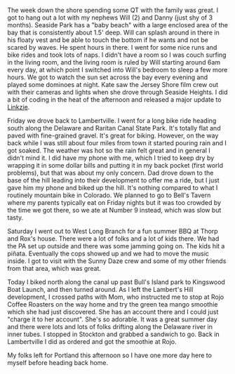The week down the shore spending some QT with the family was great.  I got to hang out a lot with my nephews Will (2) and Danny (just shy of 3 months).  Seaside Park has a "baby beach" with a large enclosed area of the bay that is consistently about 1.5' deep.  Will can splash around in there in his floaty vest and be able to touch the bottom if he wants and not be scared by waves.  He spent hours in there.  I went for some nice runs and bike rides and took lots of naps.  I didn't have a room so I was couch surfing in the living room, and the living room is ruled by Will starting around 6am every day, at which point I switched into Will's bedroom to sleep a few more hours.  We got to watch the sun set across the bay every evening and played some dominoes at night.  Kate saw the Jersey Shore film crew out with their cameras and lights when she drove through Seaside Heights.  I did a bit of coding in the heat of the afternoon and released a major update to [Linkzie](https://linkzie.com).

Friday we drove back to Lambertville.  I went for a long bike ride heading south along the Delaware and Raritan Canal State Park.  It's totally flat and paved with fine-grained gravel.  It's great for biking.  However, on the way back while I was still about four miles from town it started pouring rain and I got soaked.  The weather was hot so the rain felt great and in general I didn't mind it.  I did have my phone with me, which I tried to keep dry by wrapping it in some dollar bills and putting it in my back pocket (first world problems), but that was about my only concern.  Dad drove down to the base of the hill leading into their development to offer me a ride, but I just gave him my phone and biked up the hill.  It's nothing compared to what I routinely mountain bike in Colorado.  We planned to go to Bell's Tavern where my parents typically eat on Friday nights but it was too crowded by the time we got there, so we ate at Number 9 instead, which was slow but tasty.

Saturday I went out to West Long Branch for a fun summer BBQ at Thorp and Rox's house.  There were a lot of folks and a lot of kids there.  We had the PA set up outside and there was some jamming going on.  The kids hit a piñata.  Eventually the cops showed up and we had to move the music inside.  I got to visit with the Sunny Daze crew and some of my other friends from that area, which was great.

Today I biked north along the canal up past Bull's Island park to Kingswood Boat Launch, and then turned around. As I left the Lambert's Hill development, I crossed paths with Mom, who instructed me to stop at Rojo Coffee Roasters on the way home and try the green tea mango smoothie which she had just discovered.  She has an account there and I could just "charge it to her account".  She's so adorable. It was a great summer day and there were lots and lots of folks drifting along the Delaware river in inner tubes.  I stopped in Stockton and grabbed a sandwich to go.  Back in Lambertville I did as ordered and got the smoothie at Rojo.

My folks left for Portland this afternoon so I have one more day here to myself before heading back home.